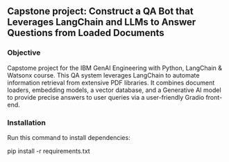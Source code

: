 ## Capstone project: Construct a QA Bot that Leverages LangChain and LLMs to Answer Questions from Loaded Documents

### Objective
Capstome project for the IBM GenAI Engineering with Python, LangChain & Watsonx course. This QA system leverages LangChain to automate information retrieval from extensive PDF libraries. It combines document loaders, embedding models, a vector database, and a Generative AI model to provide precise answers to user queries via a user-friendly Gradio front-end.

### Installation
Run this command to install dependencies:

pip install -r requirements.txt
